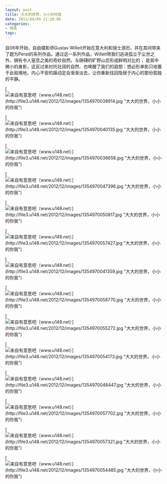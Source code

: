 ```yaml
---
layout: post
title: 大大的世界，小小的你我
date: 2013/04/09 21:20:00
categories: 
- 随笔
tags: 
---
```


自06年开始，自由摄影师Gustav Willeit开始在意大利和瑞士游历，并在其间带来了题为Perat的系列作品。通过这一系列作品，Willeit带我们逃进孤立于尘世之外、拥有令人窒息之美的奇妙自然。与磅礴的旷野山峦形成鲜明对比的 ，是其中微小的身影，这反过来衬托壮阔的自然、也唤醒了我们的遐想：想必形单影只地置于此般境地，内心不安的躁动定会渐渐淡去，让你重新找回隐居于内心的那份孤独的平静。

[![来自有意思吧（www.u148.net）](http://file3.u148.net/2012/12/images/1354970038914.jpg "大大的世界，小小的你我")](http://ww3.sinaimg.cn/large/006tNc79gw1fahpe8pwa6j30k87wgnpd.jpg)

[![来自有意思吧（www.u148.net）](http://file3.u148.net/2012/12/images/1354970040135.jpg "大大的世界，小小的你我")](http://ww3.sinaimg.cn/large/006tNc79gw1fahpe8pwa6j30k87wgnpd.jpg)

[![来自有意思吧（www.u148.net）](http://file3.u148.net/2012/12/images/1354970036658.jpg "大大的世界，小小的你我")](http://ww3.sinaimg.cn/large/006tNc79gw1fahpe8pwa6j30k87wgnpd.jpg)

[![来自有意思吧（www.u148.net）](http://file3.u148.net/2012/12/images/1354970047396.jpg "大大的世界，小小的你我")](http://ww3.sinaimg.cn/large/006tNc79gw1fahpe8pwa6j30k87wgnpd.jpg)

[![来自有意思吧（www.u148.net）](http://file3.u148.net/2012/12/images/1354970050817.jpg "大大的世界，小小的你我")](http://ww3.sinaimg.cn/large/006tNc79gw1fahpe8pwa6j30k87wgnpd.jpg)

[![来自有意思吧（www.u148.net）](http://file3.u148.net/2012/12/images/1354970057427.jpg "大大的世界，小小的你我")](http://ww3.sinaimg.cn/large/006tNc79gw1fahpe8pwa6j30k87wgnpd.jpg)

[![来自有意思吧（www.u148.net）](http://file3.u148.net/2012/12/images/1354970041359.jpg "大大的世界，小小的你我")](http://ww3.sinaimg.cn/large/006tNc79gw1fahpe8pwa6j30k87wgnpd.jpg)

[![来自有意思吧（www.u148.net）](http://file3.u148.net/2012/12/images/1354970058770.jpg "大大的世界，小小的你我")](http://ww3.sinaimg.cn/large/006tNc79gw1fahpe8pwa6j30k87wgnpd.jpg)

[![来自有意思吧（www.u148.net）](http://file3.u148.net/2012/12/images/1354970055272.jpg "大大的世界，小小的你我")](http://ww3.sinaimg.cn/large/006tNc79gw1fahpe8pwa6j30k87wgnpd.jpg)

[![来自有意思吧（www.u148.net）](http://file3.u148.net/2012/12/images/1354970054173.jpg "大大的世界，小小的你我")](http://ww3.sinaimg.cn/large/006tNc79gw1fahpe8pwa6j30k87wgnpd.jpg)

[![来自有意思吧（www.u148.net）](http://file3.u148.net/2012/12/images/1354970048447.jpg "大大的世界，小小的你我")](http://ww3.sinaimg.cn/large/006tNc79gw1fahpe8pwa6j30k87wgnpd.jpg)

[![来自有意思吧（www.u148.net）](http://file3.u148.net/2012/12/images/1354970057702.jpg "大大的世界，小小的你我")](http://ww3.sinaimg.cn/large/006tNc79gw1fahpe8pwa6j30k87wgnpd.jpg)

[![来自有意思吧（www.u148.net）](http://file3.u148.net/2012/12/images/1354970057321.jpg "大大的世界，小小的你我")](http://ww3.sinaimg.cn/large/006tNc79gw1fahpe8pwa6j30k87wgnpd.jpg)

[![来自有意思吧（www.u148.net）](http://file3.u148.net/2012/12/images/1354970054485.jpg "大大的世界，小小的你我")](http://ww3.sinaimg.cn/large/006tNc79gw1fahpe8pwa6j30k87wgnpd.jpg)


